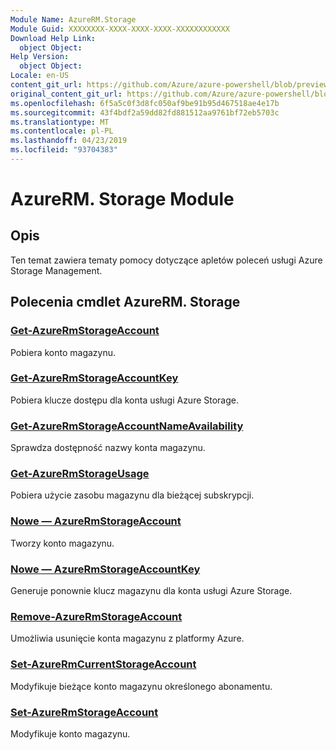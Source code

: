 ```yaml
---
Module Name: AzureRM.Storage
Module Guid: XXXXXXXX-XXXX-XXXX-XXXX-XXXXXXXXXXXX
Download Help Link:
  object Object: 
Help Version:
  object Object: 
Locale: en-US
content_git_url: https://github.com/Azure/azure-powershell/blob/preview/src/ResourceManager/Storage/Stack/Commands.Management.Storage/help/AzureRM.Storage.md
original_content_git_url: https://github.com/Azure/azure-powershell/blob/preview/src/ResourceManager/Storage/Stack/Commands.Management.Storage/help/AzureRM.Storage.md
ms.openlocfilehash: 6f5a5c0f3d8fc050af9be91b95d467518ae4e17b
ms.sourcegitcommit: 43f4bdf2a59dd82fd881512aa9761bf72eb5703c
ms.translationtype: MT
ms.contentlocale: pl-PL
ms.lasthandoff: 04/23/2019
ms.locfileid: "93704383"
---
```

# AzureRM. Storage Module
## Opis
Ten temat zawiera tematy pomocy dotyczące apletów poleceń usługi Azure Storage Management.

## Polecenia cmdlet AzureRM. Storage
### [Get-AzureRmStorageAccount](Get-AzureRmStorageAccount.md)
Pobiera konto magazynu.

### [Get-AzureRmStorageAccountKey](Get-AzureRmStorageAccountKey.md)
Pobiera klucze dostępu dla konta usługi Azure Storage.

### [Get-AzureRmStorageAccountNameAvailability](Get-AzureRmStorageAccountNameAvailability.md)
Sprawdza dostępność nazwy konta magazynu.

### [Get-AzureRmStorageUsage](Get-AzureRmStorageUsage.md)
Pobiera użycie zasobu magazynu dla bieżącej subskrypcji.

### [Nowe — AzureRmStorageAccount](New-AzureRmStorageAccount.md)
Tworzy konto magazynu.

### [Nowe — AzureRmStorageAccountKey](New-AzureRmStorageAccountKey.md)
Generuje ponownie klucz magazynu dla konta usługi Azure Storage.

### [Remove-AzureRmStorageAccount](Remove-AzureRmStorageAccount.md)
Umożliwia usunięcie konta magazynu z platformy Azure.

### [Set-AzureRmCurrentStorageAccount](Set-AzureRmCurrentStorageAccount.md)
Modyfikuje bieżące konto magazynu określonego abonamentu.

### [Set-AzureRmStorageAccount](Set-AzureRmStorageAccount.md)
Modyfikuje konto magazynu.

